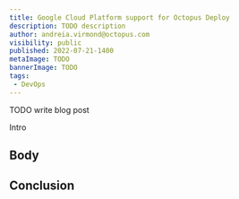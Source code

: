 ```yaml
---
title: Google Cloud Platform support for Octopus Deploy
description: TODO description
author: andreia.virmond@octopus.com
visibility: public
published: 2022-07-21-1400
metaImage: TODO
bannerImage: TODO
tags:
 - DevOps
---
```


TODO write blog post

Intro

## Body

## Conclusion